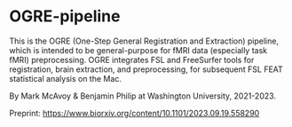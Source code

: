 # OGRE-pipeline

This is the OGRE (One-Step General Registration and Extraction) pipeline, which is intended to be general-purpose for fMRI data (especially task fMRI) preprocessing. OGRE integrates FSL and FreeSurfer tools for registration, brain extraction, and preprocessing, for subsequent FSL FEAT statistical analysis on the Mac.

By Mark McAvoy & Benjamin Philip at Washington University, 2021-2023.

Preprint: https://www.biorxiv.org/content/10.1101/2023.09.19.558290
